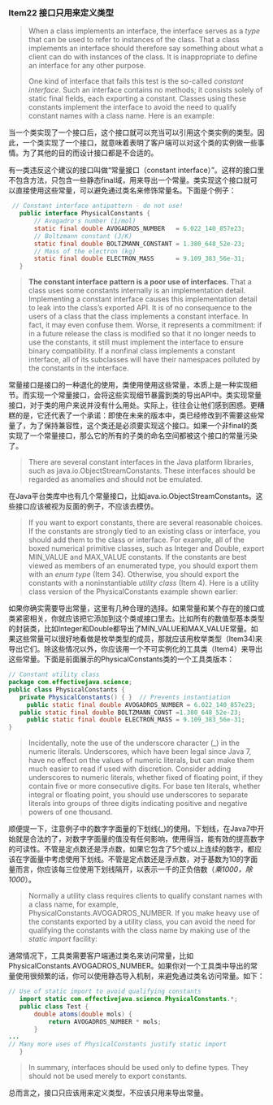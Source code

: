 ### Item22 接口只用来定义类型

> When a class implements an interface, the interface serves as a *type* that can be used to refer to instances of the class. That a class implements an interface should therefore say something about what a client can do with instances of the class. It is inappropriate to define an interface for any other purpose.
>
> One kind of interface that fails this test is the so-called *constant interface*. Such an interface contains no methods; it consists solely of static final fields, each exporting a constant. Classes using these constants implement the interface to avoid the need to qualify constant names with a class name. Here is an example:

当一个类实现了一个接口后，这个接口就可以充当可以引用这个类实例的类型。因此，一个类实现了一个接口，就意味着表明了客户端可以对这个类的实例做一些事情。为了其他的目的而设计接口都是不合适的。

有一类违反这个建议的接口叫做“常量接口（constant interface）”。这样的接口里不包含方法，只包含一些静态final域，用来导出一个常量。类实现这个接口就可以直接使用这些常量，可以避免通过类名来修饰常量名。下面是个例子：

```java
 // Constant interface antipattern - do not use!
   public interface PhysicalConstants {
       // Avogadro's number (1/mol)
       static final double AVOGADROS_NUMBER   = 6.022_140_857e23;
       // Boltzmann constant (J/K)
       static final double BOLTZMANN_CONSTANT = 1.380_648_52e-23;
       // Mass of the electron (kg)
       static final double ELECTRON_MASS      = 9.109_383_56e-31;
   }
```

> **The constant interface pattern is a poor use of interfaces.** That a class uses some constants internally is an implementation detail. Implementing a constant interface causes this implementation detail to leak into the class’s exported API. It is of no consequence to the users of a class that the class implements a constant interface. In fact, it may even confuse them. Worse, it represents a commitment: if in a future release the class is modified so that it no longer needs to use the constants, it still must implement the interface to ensure binary compatibility. If a nonfinal class implements a constant interface, all of its subclasses will have their namespaces polluted by the constants in the interface.

常量接口是接口的一种退化的使用，类使用使用这些常量，本质上是一种实现细节。而实现一个常量接口，会将这些实现细节暴露到类的导出API中。类实现常量接口，对于类的用户来说并没有什么用处。实际上，往往会让他们感到困惑。更糟糕的是，它还代表了一个承诺：即使在未来的版本中，类已经修改到不需要这些常量了，为了保持兼容性，这个类还是必须要实现这个接口。如果一个非final的类实现了一个常量接口，那么它的所有的子类的命名空间都被这个接口的常量污染了。

> There are several constant interfaces in the Java platform libraries, such as java.io.ObjectStreamConstants. These interfaces should be regarded as anomalies and should not be emulated.

在Java平台类库中也有几个常量接口，比如java.io.ObjectStreamConstants。这些接口应该被视为反面的例子，不应该去模仿。

> If you want to export constants, there are several reasonable choices. If the constants are strongly tied to an existing class or interface, you should add them to the class or interface. For example, all of the boxed numerical primitive classes, such as Integer and Double, export MIN_VALUE and MAX_VALUE constants. If the constants are best viewed as members of an enumerated type, you should export them with an *enum type* (Item 34). Otherwise, you should export the constants with a noninstantiable *utility class* (Item 4). Here is a utility class version of the PhysicalConstants example shown earlier:

如果你确实需要导出常量，这里有几种合理的选择。如果常量和某个存在的接口或类紧密相关，你就应该把它添加到这个类或接口里去。比如所有的数值型基本类型的封装类，比如Integer和Double都导出了MIN_VALUE和MAX_VALUE常量。如果这些常量可以很好地看做是枚举类型的成员，那就应该用枚举类型（Item34)来导出它们。除这些情况以外，你应该用一个不可实例化的工具类（Item4）来导出这些常量。下面是前面展示的PhysicalConstants类的一个工具类版本：

```java
// Constant utility class
package com.effectivejava.science;
public class PhysicalConstants {
   private PhysicalConstants() { }  // Prevents instantiation
	 public static final double AVOGADROS_NUMBER = 6.022_140_857e23;  					   
   public static final double BOLTZMANN_CONST =1.380_648_52e-23; 
	 public static final double ELECTRON_MASS = 9.109_383_56e-31;
}
```

> Incidentally, note the use of the underscore character (_) in the numeric literals. Underscores, which have been legal since Java 7, have no effect on the values of numeric literals, but can make them much easier to read if used with discretion. Consider adding underscores to numeric literals, whether fixed of floating point, if they contain five or more consecutive digits. For base ten literals, whether integral or floating point, you should use underscores to separate literals into groups of three digits indicating positive and negative powers of one thousand.

顺便提一下，注意例子中的数字字面量的下划线(_)的使用。下划线，在Java7中开始就是合法的了，对数字字面量的值没有任何影响，使用得当，能有效的提高数字的可读性。不管是定点数还是浮点数，如果它包含了5个或以上连续的数字，都应该在字面量中考虑使用下划线。不管是定点数还是浮点数，对于基数为10的字面量而言，你应该每三位使用下划线隔开，以表示一千的正负倍数（*乘1000，除1000*）。

> Normally a utility class requires clients to qualify constant names with a class name, for example, PhysicalConstants.AVOGADROS_NUMBER. If you make heavy use of the constants exported by a utility class, you can avoid the need for qualifying the constants with the class name by making use of the *static import* facility:

通常情况下，工具类需要客户端通过类名来访问常量，比如PhysicalConstants.AVOGADROS_NUMBER。如果你对一个工具类中导出的常量使用很频繁的话，你可以使用静态导入机制，来避免通过类名访问常量。如下：

```java
// Use of static import to avoid qualifying constants
   import static com.effectivejava.science.PhysicalConstants.*;
   public class Test {
       double atoms(double mols) {
           return AVOGADROS_NUMBER * mols;
       }
...
// Many more uses of PhysicalConstants justify static import
   }

```

> In summary, interfaces should be used only to define types. They should not be used merely to export constants.

总而言之，接口只应该用来定义类型，不应该只用来导出常量。

### 